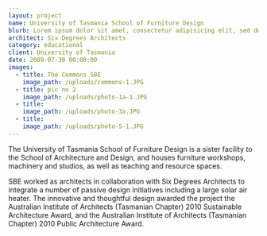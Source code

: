 ```yaml
---
layout: project
name: University of Tasmania School of Furniture Design
blurb: Lorem ipsum dolor sit amet, consectetur adipisicing elit, sed do eiusmod tempor incididunt ut labore et dolore magna aliqua. Ut enim ad minim veniam, quis nostrud exercitation ullamco laboris nisi ut aliquip ex ea commodo consequat. 
architect: Six Degrees Architects
category: educational
client: University of Tasmania
date: 2009-07-30 00:00:00
images:
  - title: The Commons SBE
    image_path: /uploads/commons-1.JPG
  - title: pic no 2
    image_path: /uploads/photo-1a-1.JPG
  - title:
    image_path: /uploads/photo-3a.JPG
  - title:
    image_path: /uploads/photo-5-1.JPG
---
```



The University of Tasmania School of Furniture Design is a sister facility to the School of Architecture and Design, and houses furniture workshops, machinery and studios, as well as teaching and resource spaces.

SBE worked as architects in collaboration with Six Degrees Architects to integrate a number of passive design initiatives including a large solar air heater. The innovative and thoughtful design awarded the project the Australian Institute of Architects (Tasmanian Chapter) 2010 Sustainable Architecture Award, and the Australian Institute of Architects (Tasmanian Chapter) 2010 Public Architecture Award.

